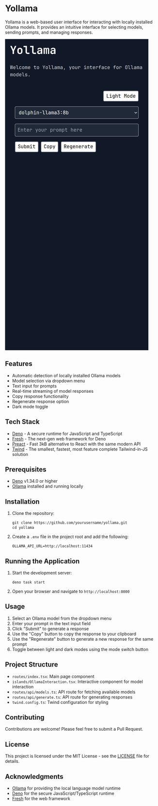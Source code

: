 # Yollama

Yollama is a web-based user interface for interacting with locally installed Ollama models. It provides an intuitive interface for selecting models, sending prompts, and managing responses.

![Alt text](images/yollama.png)


## Features

- Automatic detection of locally installed Ollama models
- Model selection via dropdown menu
- Text input for prompts
- Real-time streaming of model responses
- Copy response functionality
- Regenerate response option
- Dark mode toggle

## Tech Stack

- [Deno](https://deno.land/) - A secure runtime for JavaScript and TypeScript
- [Fresh](https://fresh.deno.dev/) - The next-gen web framework for Deno
- [Preact](https://preactjs.com/) - Fast 3kB alternative to React with the same modern API
- [Twind](https://twind.dev/) - The smallest, fastest, most feature complete Tailwind-in-JS solution

## Prerequisites

- [Deno](https://deno.land/#installation) v1.34.0 or higher
- [Ollama](https://ollama.ai/) installed and running locally

## Installation

1. Clone the repository:
   ```
   git clone https://github.com/yourusername/yollama.git
   cd yollama
   ```

2. Create a `.env` file in the project root and add the following:
   ```
   OLLAMA_API_URL=http://localhost:11434
   ```

## Running the Application

1. Start the development server:
   ```
   deno task start
   ```

2. Open your browser and navigate to `http://localhost:8000`

## Usage

1. Select an Ollama model from the dropdown menu
2. Enter your prompt in the text input field
3. Click "Submit" to generate a response
4. Use the "Copy" button to copy the response to your clipboard
5. Use the "Regenerate" button to generate a new response for the same prompt
6. Toggle between light and dark modes using the mode switch button

## Project Structure

- `routes/index.tsx`: Main page component
- `islands/OllamaInteraction.tsx`: Interactive component for model interaction
- `routes/api/models.ts`: API route for fetching available models
- `routes/api/generate.ts`: API route for generating responses
- `twind.config.ts`: Twind configuration for styling

## Contributing

Contributions are welcome! Please feel free to submit a Pull Request.

## License

This project is licensed under the MIT License - see the [LICENSE](LICENSE) file for details.

## Acknowledgments

- [Ollama](https://ollama.com/) for providing the local language model runtime
- [Deno](https://deno.land/) for the secure JavaScript/TypeScript runtime
- [Fresh](https://fresh.deno.dev/) for the web framework